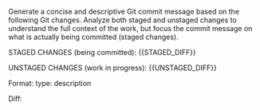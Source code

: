Generate a concise and descriptive Git commit message based on the 
following Git changes. Analyze both staged and unstaged changes to 
understand the full context of the work, but focus the commit message 
on what is actually being committed (staged changes).

STAGED CHANGES (being committed):
{{STAGED_DIFF}}

UNSTAGED CHANGES (work in progress):
{{UNSTAGED_DIFF}}

Format: type: description

Diff: 
